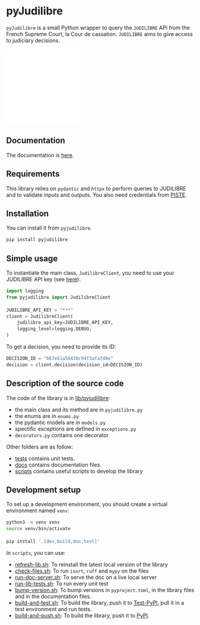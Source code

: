 # pyJudilibre

`pyJudilibre` is a small Python wrapper to query the `JUDILIBRE` API from the French Supreme Court, la Cour de cassation. `JUDILIBRE` aims to give access to judiciary decisions.

<div style="align=center">
<img src="/docs/images/logo-white.svg" alt="Logo de pyjudilibre ?" width="200"/>
</div>

## Documentation

The documentation is [here](https://pyjudilibre.readthedocs.io/en/latest/).


## Requirements

This library relies on `pydantic` and `httpx` to perform queries to JUDILIBRE and to validate inputs and outputs.
You also need credentials from [PISTE](https://piste.gouv.fr).

## Installation

You can install it from `pyjudilibre`.

```sh
pip install pyjudilibre
```

## Simple usage

To instantiate the main class, `JudilibreClient`, you need to use your JUDILIBRE API key (see [here](https://pyjudilibre.readthedocs.io/en/latest/piste-set-up/)).

```python
import logging
from pyjudilibre import JudilibreClient

JUDILIBRE_API_KEY = "***"
client = JudilibreClient(
    judilibre_api_key=JUDILIBRE_API_KEY,
    logging_level=logging.DEBUG,
)
```

To get a decision, you need to provide its ID: 

```python
DECISION_ID = "667e51a56430c94f3afa7d0e"
decision = client.decision(decision_id=DECISION_ID)
```

## Description of the source code

The code of the library is in [lib/pyjudilibre](/lib/pyjudilibre/):

- the main class and its method are in `pyjudilibre.py`
- the enums are in `enums.py`
- the pydantic models are in `models.py`
- spectific exceptions are defined in `exceptions.py`
- `decorators.py` contains one decorator

Other folders are as follow:
- [tests](/tests) contains unit tests.
- [docs](/docs) contains documentation files.
- [scripts](/scripts/) contains useful scripts to develop the library

## Development setup

To set up a development environment, you should create a virtual environment named `venv`:

```sh
python3 -m venv venv
source venv/bin/activate

pip install '.[dev,build,doc,test]'
```

In `scripts`, you can use:

- [refresh-lib.sh](/scripts/refresh-lib.sh): To reinstall the latest local version of the library
- [check-files.sh](/scripts/check-files.sh): To run `isort`, `ruff` and `mypy` on the files
- [run-doc-server.sh](/scripts/run-doc-server.sh): To serve the doc on a live local server
- [run-lib-tests.sh](/scripts/run-lib-tests.sh): To run every unit test
- [bump-version.sh](/scripts/bump-version.sh): To bump versions in `pyproject.toml`, in the library files and in the documentation files.
- [build-and-test.sh](/scripts/build-and-test.sh): To build the library, push it to [Test-PyPI](https://test.pypi.org/project/pyjudilibre/), pull it in a test environment and run tests.
- [build-and-push.sh](/scripts/build-and-push.sh): To build the library, push it to [PyPI](https://pypi.org/project/pyjudilibre/).

